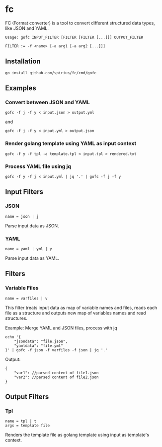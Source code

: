 # fc
FC (Format converter) is a tool to convert different structured data types, like JSON and YAML.

    Usage: gofc INPUT_FILTER [FILTER [FILTER [...]]] OUTPUT_FILTER

    FILTER := -f <name> [-a arg1 [-a arg2 [...]]]

## Installation

    go install github.com/spirius/fc/cmd/gofc

## Examples

### Convert between JSON and YAML

    gofc -f j -f y < input.json > output.yml

and

    gofc -f j -f y < input.yml > output.json

### Render golang template using YAML as input context

    gofc -f y -f tpl -a template.tpl < input.tpl > rendered.txt

### Process YAML file using jq

    gofc -f y -f j < input.yml | jq '.' | gofc -f j -f y

## Input Filters

### JSON

    name = json | j

Parse input data as JSON.

### YAML

    name = yaml | yml | y

Parse input data as YAML.

## Filters

### Variable Files

    name = varfiles | v

This filter treats input data as map of variable names and files, reads each file as a structure and outputs new map of variables names and read structures.

Example: Merge YAML and JSON files, process with jq

    echo '{
        "jsondata": "file.json",
        "yamldata": "file.yml"
    }' | gofc -f json -f varfiles -f json | jq '.'

Output:

    {
        "var1": //parsed content of file1.json
        "var2": //parsed content of file2.json
    }

## Output Filters

### Tpl

    name = tpl | t
    args = template file

Renders the template file as golang template using input as template's context.
